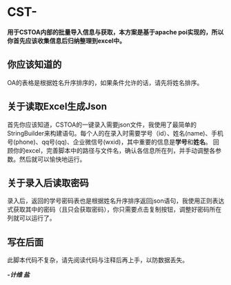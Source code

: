 # CST-
**用于CSTOA内部的批量导入信息与获取，本方案是基于apache poi实现的，所以你首先应该收集信息后归纳整理到excel中。**

## 你应该知道的
OA的表格是根据姓名升序排序的，如果条件允许的话，请先将姓名排序。

## 关于读取Excel生成Json
  首先你应该知道，CSTOA的一键录入需要json文件，我使用了最简单的StringBuilder来构建语句。每个人的在录入时需要学号（id）、姓名(name)、手机号(phone)、qq号(qq)、企业微信号(wxid)，其中重要的信息是**学号**和**姓名**。
    回顾你的excel，完善脚本中的路径与文件名，确认各信息所在列，并手动调整各参数。然后就可以愉快地运行。
  
## 关于录入后读取密码
录入后，返回的学号密码表也是根据姓名升序排序返回json语句，我使用正则表达式获取其中的密码（且只会获取密码），你只需要点击复制按钮，调整好密码所在列就可以运行了。

## 写在后面
此脚本代码不复杂，请先阅读代码与注释后再上手，以防数据丢失。

***-计维 盐***
